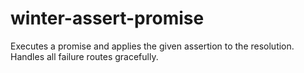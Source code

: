 # winter-assert-promise
Executes a promise and applies the given assertion to the resolution.  Handles all failure routes gracefully.
